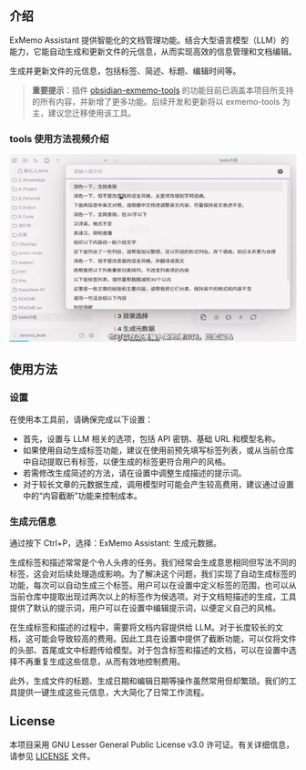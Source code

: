 ## 介绍

ExMemo Assistant 提供智能化的文档管理功能。结合大型语言模型（LLM）的能力，它能自动生成和更新文件的元信息，从而实现高效的信息管理和文档编辑。

生成并更新文件的元信息，包括标签、简述、标题、编辑时间等。

> **重要提示**：插件 [obsidian-exmemo-tools](https://github.com/exmemo-ai/obsidian-exmemo-tools/) 的功能目前已涵盖本项目所支持的所有内容，并新增了更多功能。后续开发和更新将以 exmemo-tools 为主，建议您迁移使用该工具。

### tools 使用方法视频介绍
[![B站_使用方法视频](./images/video.png)](https://www.bilibili.com/video/BV1podNYvEod)

## 使用方法

### 设置

在使用本工具前，请确保完成以下设置：

* 首先，设置与 LLM 相关的选项，包括 API 密钥、基础 URL 和模型名称。
* 如果使用自动生成标签功能，建议在使用前预先填写标签列表，或从当前仓库中自动提取已有标签，以便生成的标签更符合用户的风格。
* 若需修改生成简述的方法，请在设置中调整生成描述的提示词。
* 对于较长文章的元数据生成，调用模型时可能会产生较高费用，建议通过设置中的“内容截断”功能来控制成本。

### 生成元信息

通过按下 Ctrl+P，选择：ExMemo Assistant: 生成元数据。

生成标签和描述常常是个令人头疼的任务。我们经常会生成意思相同但写法不同的标签，这会对后续处理造成影响。为了解决这个问题，我们实现了自动生成标签的功能，每次可以自动生成三个标签。用户可以在设置中定义标签的范围，也可以从当前仓库中提取出现过两次以上的标签作为侯选项。对于文档短描述的生成，工具提供了默认的提示词，用户可以在设置中编辑提示词，以便定义自己的风格。

在生成标签和描述的过程中，需要将文档内容提供给 LLM。对于长度较长的文档，这可能会导致较高的费用。因此工具在设置中提供了截断功能，可以仅将文件的头部、首尾或文中标题传给模型。对于包含标签和描述的文档，可以在设置中选择不再重复生成这些信息，从而有效地控制费用。

此外，生成文件的标题、生成日期和编辑日期等操作虽然常用但却繁琐。我们的工具提供一键生成这些元信息，大大简化了日常工作流程。

## License

本项目采用 GNU Lesser General Public License v3.0 许可证。有关详细信息，请参见 [LICENSE](./LICENSE) 文件。


